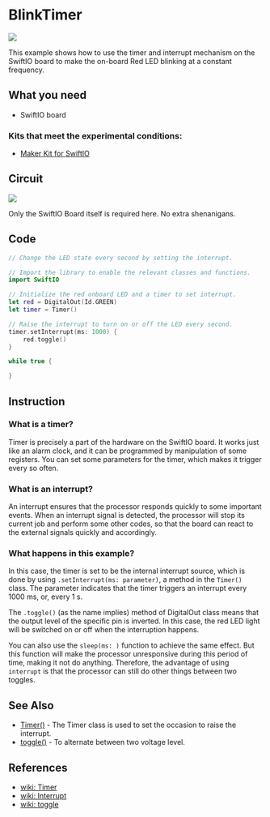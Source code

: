 # BlinkTimer

![](https://gblobscdn.gitbook.com/assets%2F-MGOJWkptBbZ3bq0TpEw%2Fsync%2F471cbc66688de0677b291631203a387e2670b857.gif?alt=media)

This example shows how to use the timer and interrupt mechanism on the SwiftIO board to make the on-board Red LED blinking at a constant frequency.

## What you need <a id="what-you-need"></a>

* SwiftIO board

### Kits that meet the experimental conditions: <a id="kits-that-meet-the-experimental-conditions"></a>

* ​[Maker Kit for SwiftIO](https://www.madmachine.io/product-page/maker-kit-for-swiftio)​

## Circuit <a id="circuit"></a>

![](https://gblobscdn.gitbook.com/assets%2F-MGOJWkptBbZ3bq0TpEw%2Fsync%2F3d7e04a578d91f45c854f7b8df78680f295399fb.png?alt=media)

Only the SwiftIO Board itself is required here. No extra shenanigans.

## Code <a id="code"></a>

```swift
// Change the LED state every second by setting the interrupt.

// Import the library to enable the relevant classes and functions.
import SwiftIO

// Initialize the red onboard LED and a timer to set interrupt.
let red = DigitalOut(Id.GREEN)
let timer = Timer()

// Raise the interrupt to turn on or off the LED every second.
timer.setInterrupt(ms: 1000) {
    red.toggle()
}

while true {

}
```

## Instruction <a id="instruction"></a>

### What is a timer? <a id="what-is-a-timer"></a>

Timer is precisely a part of the hardware on the SwiftIO board. It works just like an alarm clock, and it can be programmed by manipulation of some registers. You can set some parameters for the timer, which makes it trigger every so often.

### What is an interrupt? <a id="what-is-an-interrupt"></a>

An interrupt ensures that the processor responds quickly to some important events. When an interrupt signal is detected, the processor will stop its current job and perform some other codes, so that the board can react to the external signals quickly and accordingly.

### What happens in this example? <a id="what-happens-in-this-example"></a>

In this case, the timer is set to be the internal interrupt source, which is done by using `.setInterrupt(ms: parameter)`, a method in the `Timer()` class. The parameter indicates that the timer triggers an interrupt every 1000 ms, or, every 1 s.

The `.toggle()` \(as the name implies\) method of DigitalOut class means that the output level of the specific pin is inverted. In this case, the red LED light will be switched on or off when the interruption happens.

You can also use the `sleep(ms: )` function to achieve the same effect. But this function will make the processor unresponsive during this period of time, making it not do anything. Therefore, the advantage of using `interrupt` is that the processor can still do other things between two toggles.

## See Also <a id="see-also"></a>

* ​[Timer\(\)](https://swiftioapi.madmachine.io/Classes/Timer.html) - The Timer class is used to set the occasion to raise the interrupt.
* ​[toggle\(\)](https://swiftioapi.madmachine.io/Classes/DigitalOut.html#/s:7SwiftIO10DigitalOutC6toggleyyF) - To alternate between two voltage level.

## References <a id="references"></a>

* ​[wiki: Timer](https://en.wikipedia.org/wiki/Timer)​
* ​[wiki: Interrupt](https://en.wikipedia.org/wiki/Interrupt)​
* ​[wiki: toggle](https://en.wiktionary.org/wiki/toggle)

